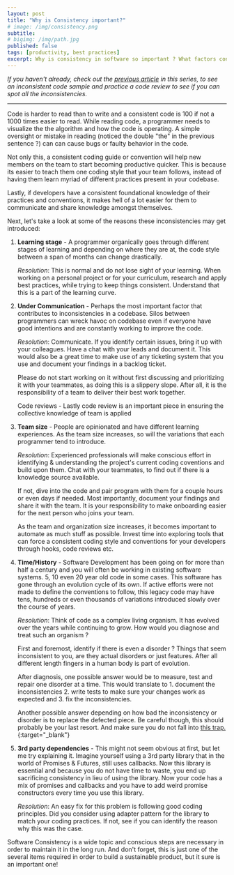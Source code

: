 ```yaml
---
layout: post
title: "Why is Consistency important?"
# image: /img/consistency.png
subtitle: 
# bigimg: /img/path.jpg
published: false
tags: [productivity, best practices]
excerpt: Why is consistency in software so important ? What factors contribute to it and what we can do to resolve them.
---
```


*If you haven't already, check out the [previous article](/consistency-is-crucial) in this series, to see an inconsistent code sample and practice a code review to see if you can spot all the inconsistencies.*

---- 

Code is harder to read than to write and a consistent code is 100 if not a 1000 times easier to read. While reading code, a programmer needs to visualize the the algorithm and how the code is operating. A simple oversight or mistake in reading (noticed the double "the" in the previous sentence ?) can can cause bugs or faulty behavior in the code.

Not only this, a consistent coding guide or convention will help new members on the team to start becoming productive quicker. This is because its easier to teach them one coding style that your team follows, instead of having them learn myriad of different practices present in your codebase.

Lastly, if developers have a consistent foundational knowledge of their practices and conventions, it makes hell of a lot easier for them to communicate and share knowledge amongst themselves.


Next, let's take a look at some of the reasons these inconsistencies may get introduced:
 
1. **Learning stage** - A programmer organically goes through different stages of learning and depending on where they are at, the code style between a span of months can change drastically.

    *Resolution*: This is normal and do not lose sight of your learning. When working on a personal project or for your curriculum, research and apply best practices, while trying to keep things consistent. Understand that this is a part of the learning curve.

1. **Under Communication** - Perhaps the most important factor that contributes to inconsistencies in a codebase. Silos between programmers can wreck havoc on codebase even if everyone have good intentions and are constantly working to improve the code.

    *Resolution*:  Communicate. If you identify certain issues, bring it up with your colleagues. Have a chat with your leads and document it. This would also be a great time to make use of any ticketing system that you use and document your findings in a backlog ticket. 

    Please do not start working on it without first discussing and prioritizing it with your teammates, as doing this is a slippery slope. After all, it is the responsibility of a team to deliver their best work together.

    Code reviews - Lastly code review is an important piece in ensuring the collective knowledge of team is applied

1. **Team size** - People are opinionated and have different learning experiences. As the team size increases, so will the variations that each programmer tend to introduce. 

    *Resolution*: Experienced professionals will make conscious effort in identifying & understanding the project's current coding coventions and build upon them. Chat with your teammates, to find out if there is a knowledge source available. 
    
    If not, dive into the code and pair program with them for a couple hours or even days if needed. Most importantly, document your findings and share it with the team. It is your responsibility to make onboarding easier for the next person who joins your team.

    As the team and organization size increases, it becomes important to automate as much stuff as possible. Invest time into exploring tools that can force a consistent coding style and conventions for your developers through hooks, code reviews etc.

1. **Time/History** - Software Development has been going on for more than half a century and you will often be working in existing software systems. 5, 10 even 20 year old code in some cases. This software has gone through an evolution cycle of its own. If active efforts were not made to define the conventions to follow, this legacy code may have tens, hundreds or even thousands of variations introduced slowly over the course of years.

    *Resolution*: Think of code as a complex living organism. It has evolved over the years while continuing to grow. How would you diagnose and treat such an organism ? 

    First and foremost, identify if there is even a disorder ? Things that seem inconsistent to you, are they actual disorders or just features. After all different length fingers in a human body is part of evolution.
    
    After diagnosis, one possible answer would be to measure, test and repair one disorder at a time. This would translate to 1. document the inconsistencies 2. write tests to make sure your changes work as expected and 3. fix the inconsistencies.

    Another possible answer depending on how bad the inconsistency or disorder is to replace the defected piece. Be careful though, this should probably be your last resort. And make sure you do not fall into [this trap.](https://www.joelonsoftware.com/2000/04/06/things-you-should-never-do-part-i/){:target="_blank"}

1. **3rd party dependencies** - This might not seem obvious at first, but let me try explaining it. Imagine yourself using a 3rd party library that in the world of Promises & Futures, still uses callbacks. Now this library is essential and because you do not have time to waste, you end up sacrificing consistency in lieu of using the library. Now your code has a mix of promises and callbacks and you have to add weird promise constructors every time you use this library.

    *Resolution*: An easy fix for this problem is following good coding principles. Did you consider using adapter pattern for the library to match your coding practices. If not, see if you can identify the reason why this was the case.

Software Consistency is a wide topic and conscious steps are necessary in order to maintain it in the long run. And don't forget, this is just one of the several items required in order to build a sustainable product, but it sure is an important one!

